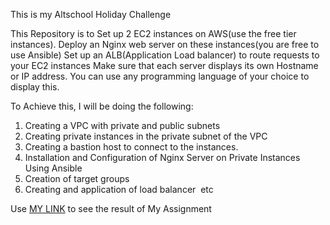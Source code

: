 This is my Altschool Holiday Challenge

This Repository is to 
Set up 2 EC2 instances on AWS(use the free tier instances).
Deploy an Nginx web server on these instances(you are free to use Ansible)
Set up an ALB(Application Load balancer) to route requests to your EC2 instances
Make sure that each server displays its own Hostname or IP address. You can use any programming language of your choice to display this.

To Achieve this, I will be doing the following:

1. Creating a VPC with private and public subnets
2. Creating private instances in the private subnet of the VPC
3. Creating a bastion host to connect to the instances.
4. Installation and Configuration of Nginx Server on Private Instances Using Ansible
5. Creation of target groups
6. Creating and application of load balancer 
etc

Use [MY LINK](MyHolidayChallenge-1064962133.us-east-1.elb.amazonaws.com) to see the result of My Assignment
